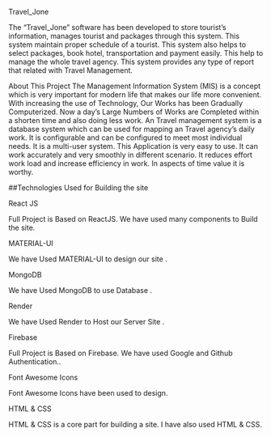 Travel_Jone

The “Travel_Jone” software has been developed to store tourist’s information, manages tourist and packages through this system. This system maintain proper schedule of a tourist. This system also helps to select packages, book hotel, transportation and payment easily. This help to manage the whole travel agency. This system provides any type of report that related with Travel Management.

About This Project
The Management Information System (MIS) is a concept which is very important for modern life that makes our life more convenient. With increasing the use of Technology, Our Works has been Gradually Computerized. Now a day’s Large Numbers of Works are Completed within a shorten time and also doing less work. An Travel management system is a database system which can be used for mapping an Travel agency’s daily work. It is configurable and can be configured to meet most individual needs. It is a multi-user system. This Application is very easy to use. It can work accurately and very smoothly in different scenario. It reduces effort work load and increase efficiency in work. In aspects of time value it is worthy.


##Technologies Used for Building the site

React JS

Full Project is Based on ReactJS. We have used many components to Build the site.

MATERIAL-UI

We have Used MATERIAL-UI to design our site .

MongoDB

We have Used MongoDB to use Database .

Render

We have Used Render to Host our Server Site .

Firebase

Full Project is Based on Firebase. We have used Google and Github Authentication..

Font Awesome Icons

Font Awesome Icons have been used to design.

HTML & CSS

HTML & CSS is a core part for building a site. I have also used HTML & CSS.


